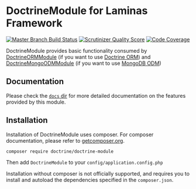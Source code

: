 # DoctrineModule for Laminas Framework

[![Master Branch Build Status](https://secure.travis-ci.org/doctrine/DoctrineModule.png?branch=master)](http://travis-ci.org/doctrine/DoctrineModule) [![Scrutinizer Quality Score](https://scrutinizer-ci.com/g/doctrine/DoctrineModule/badges/quality-score.png?s=9772884307bfc08a7eae862fd553e9d5df251729)](https://scrutinizer-ci.com/g/doctrine/DoctrineModule/) [![Code Coverage](https://scrutinizer-ci.com/g/doctrine/DoctrineModule/badges/coverage.png?s=3a35b83cbfdb95b54fd01fd1aef6b0c65a09a43b)](https://scrutinizer-ci.com/g/doctrine/DoctrineModule/)

DoctrineModule provides basic functionality consumed by
[DoctrineORMModule](http://www.github.com/doctrine/DoctrineORMModule)
(if you want to use [Doctrine ORM](https://github.com/doctrine/doctrine2))
and [DoctrineMongoODMModule](https://github.com/doctrine/DoctrineMongoODMModule)
(if you want to use [MongoDB ODM](https://github.com/doctrine/mongodb-odm))

## Documentation

Please check the [`docs` dir](https://github.com/doctrine/DoctrineModule/tree/master/docs)
for more detailed documentation on the features provided by this module.

## Installation

Installation of DoctrineModule uses composer. For composer documentation, please refer to
[getcomposer.org](http://getcomposer.org/).

```sh
composer require doctrine/doctrine-module
```

Then add `DoctrineModule` to your `config/application.config.php`

Installation without composer is not officially supported, and requires you to install and autoload
the dependencies specified in the `composer.json`.
